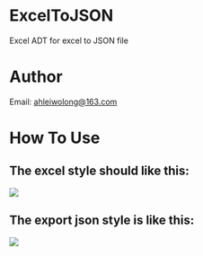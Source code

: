 # ExcelToJSON
Excel ADT for excel to JSON file
# Author
Email: ahleiwolong@163.com

# How To Use

## The excel style should like this:
![](https://github.com/onelei/ExcelToJson/raw/master/ImageCache/testExcel.png)

## The export json style is like this:
![](https://github.com/onelei/ExcelToJson/raw/master/ImageCache/testJson.png)
